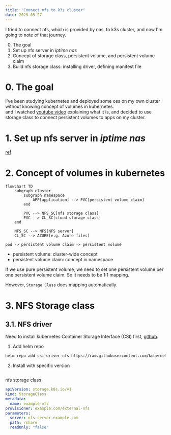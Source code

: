 ```yaml
---
title: "Connect nfs to k3s cluster"
date: 2025-05-27
---
```

I tried to connect nfs, which is provided by nas, to k3s cluster, and now I'm going to note of that journey.  
  
0. The goal
1. Set up nfs server in _iptime nas_  
2. Concept of storage class, persistent volume, and persistent volume claim
3. Build nfs storage class: installing driver, defining manifest file

# 0. The goal
I've been studying kubernetes and deployed some oss on my own cluster without knowing concept of volumes in kubernetes.  
and I watched [youtube video](https://youtu.be/0swOh5C3OVM?si=ZftjC_XU3d14vv69) explaining what it is, and decided to use storage class to connect persistent volumes to apps on my cluster.  
  
# 1. Set up nfs server in _iptime nas_  
[ref](https://shonm.tistory.com/766)  

# 2. Concept of volumes in kubernetes
```mermaid
flowchart TD
    subgraph cluster
        subgraph namespace
            APP[application] --> PVC[persistent volume claim]
        end

        PVC --> NFS_SC[nfs storage class]
        PVC --> CL_SC[cloud storage class]
    end

    NFS_SC --> NFS[NFS server]
    CL_SC --> AZURE[e.g. Azure files]
```
`pod -> persistent volume claim -> persistent volume`  
  
- persistent volume: cluster-wide concept
- persistent volume claim: concept in namespace
  
If we use pure persistent volume, we need to set one persistent volume per one persistent volume claim. So it needs to be 1:1 mapping.  
  
However, `Storage Class` does mapping automatically.  
  
# 3. NFS Storage class

## 3.1. NFS driver
Need to install kubernetes Container Storage Interface (CSI) first, [github](https://github.com/kubernetes-csi/csi-driver-nfs#readme).  
  
1. Add helm repo
```bash
helm repo add csi-driver-nfs https://raw.githubusercontent.com/kubernetes-csi/csi-driver-nfs/master/charts
```
  

2. Install with specific version
```bash

```

  
nfs storage class
```yaml
apiVersion: storage.k8s.io/v1
kind: StorageClass
metadata:
  name: example-nfs
provisioner: example.com/external-nfs
parameters:
  server: nfs-server.example.com
  path: /share
  readOnly: "false"

```
